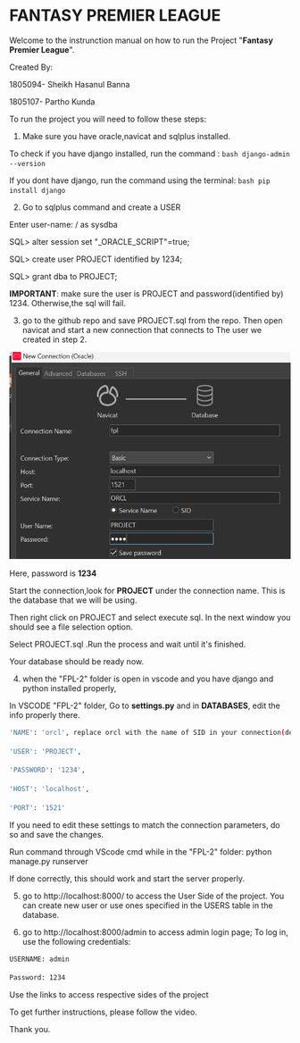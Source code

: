
# FANTASY PREMIER LEAGUE

Welcome to the instrunction manual on how to run the Project "**Fantasy Premier League**".<br  />

Created By:

1805094- Sheikh Hasanul Banna<br />

1805107- Partho Kunda<br  />

  

To run the project you will need to follow these steps:<br  />

  

1. Make sure you have oracle,navicat and sqlplus installed.<br  />

To check if you have django installed, run the command : ```bash django-admin --version```

If you dont have django, run the command using the terminal: ```bash pip install django ```

  
2. Go to sqlplus command and create a USER<br  />

  

Enter user-name: / as sysdba<br  />

SQL> alter session set "_ORACLE_SCRIPT"=true;<br  />

SQL> create user PROJECT identified by 1234;<br  />

SQL> grant dba to PROJECT;<br  />

  

**IMPORTANT**: make sure the user is PROJECT and password(identified by) 1234. Otherwise,the sql will fail.<br  />

  

3. go to the github repo and save PROJECT.sql from the repo. Then open navicat and start a new connection that connects to The user we created in step 2.<br  />

![connection image](connection.png) <br  />

Here, password is **1234**  <br  />

Start the connection,look for **PROJECT** under the connection name. This is the database that we will be using.<br  />

Then right click on PROJECT and select execute sql. In the next window you should see a file selection option. <br  />

Select PROJECT.sql .Run the process and wait until it's finished.<br  />

Your database should be ready now.<br  />

  

4. when the "FPL-2" folder is open in vscode and you have django and python installed properly, <br  />

In VSCODE "FPL-2" folder, Go to **settings.py** and in **DATABASES**, edit the info properly there.<br  />

  
```bash
'NAME': 'orcl', replace orcl with the name of SID in your connection(default is orcl)

'USER': 'PROJECT',

'PASSWORD': '1234',

'HOST': 'localhost',

'PORT': '1521'
```

If you need to edit these settings to match the connection parameters, do so and save the changes.<br  />

Run command through VScode cmd while in the "FPL-2" folder: python manage.py runserver <br  />

If done correctly, this should work and start the server properly.<br  />

5. go to http://localhost:8000/ to access the User Side of the project. You can create new user or use ones specified in the USERS table in the database.<br  />

6. go to http://localhost:8000/admin to access admin login page; To log in, use the following credentials:<br  />

```bash
USERNAME: admin

Password: 1234
```

Use the links to access respective sides of the project<br  />

  

To get further instructions, please follow the video.<br  />

  

Thank you.
